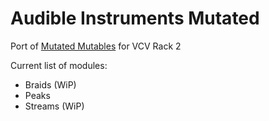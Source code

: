 # Audible Instruments Mutated
Port of [Mutated Mutables](http://timchurches.github.io/Mutated-Mutables/) for VCV Rack 2

Current list of modules:
* Braids (WiP)
* Peaks
* Streams (WiP)
